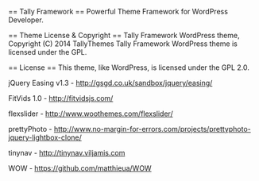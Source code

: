 == Tally Framework ==
Powerful Theme Framework for WordPress Developer.


== Theme License & Copyright ==
Tally Framework WordPress theme, Copyright (C) 2014 TallyThemes
Tally Framework WordPress theme is licensed under the GPL.


== License == 
This theme, like WordPress, is licensed under the GPL 2.0.

jQuery Easing v1.3 - http://gsgd.co.uk/sandbox/jquery/easing/

FitVids 1.0 - http://fitvidsjs.com/

flexslider - http://www.woothemes.com/flexslider/

prettyPhoto - http://www.no-margin-for-errors.com/projects/prettyphoto-jquery-lightbox-clone/

tinynav - http://tinynav.viljamis.com

WOW - https://github.com/matthieua/WOW